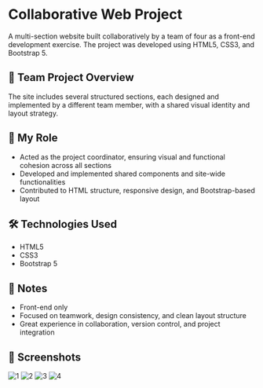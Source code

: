 
# Collaborative Web Project

<p>A multi-section website built collaboratively by a team of four as a front-end development exercise. The project was developed using HTML5, CSS3, and Bootstrap 5.</p>

## 🧩 Team Project Overview
<p>The site includes several structured sections, each designed and implemented by a different team member, with a shared visual identity and layout strategy.</p>

## 👤 My Role
<ul>
  <li>Acted as the project coordinator, ensuring visual and functional cohesion across all sections</li>
  <li>Developed and implemented shared components and site-wide functionalities</li>
  <li>Contributed to HTML structure, responsive design, and Bootstrap-based layout</li>
</ul>

## 🛠️ Technologies Used
<ul>
  <li>HTML5</li>
  <li>CSS3</li>
  <li>Bootstrap 5</li>
</ul>

## 📌 Notes
<ul>
  <li>Front-end only</li>
  <li>Focused on teamwork, design consistency, and clean layout structure</li>
  <li>Great experience in collaboration, version control, and project integration</li>
</ul>

## 📸 Screenshots
![1](https://github.com/user-attachments/assets/fac0da2b-7397-4162-8a7f-7a20e61b8e80)
![2](https://github.com/user-attachments/assets/a05e03ec-84bb-4e6a-8211-4d1d88b4601d)
![3](https://github.com/user-attachments/assets/90ad19b0-4b32-4b7e-a7db-0ebe0f8c7c85)
![4](https://github.com/user-attachments/assets/5862be85-6676-4169-bfeb-a2cdb223786a)
